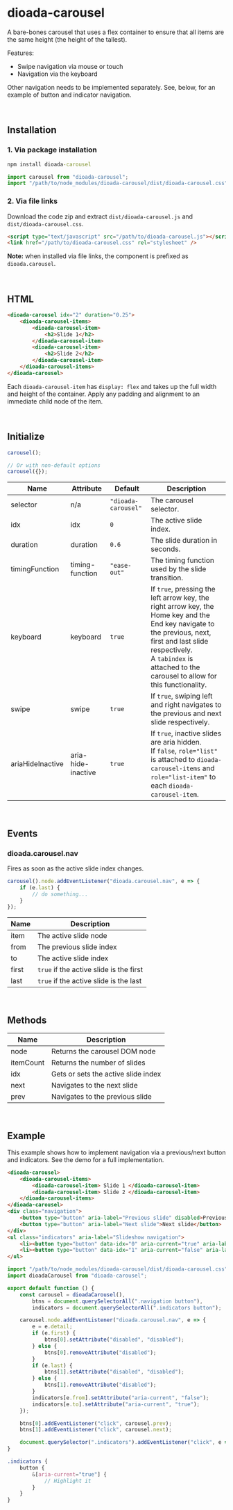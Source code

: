 ﻿# dioada-carousel

A bare-bones carousel that uses a flex container to ensure that all items are the same height (the height of the tallest).

Features:

-   Swipe navigation via mouse or touch
-   Navigation via the keyboard

Other navigation needs to be implemented separately. See, below, for an example of button and indicator navigation.

<br>

## Installation

### 1. Via package installation

```cmd
npm install dioada-carousel
```

```js
import carousel from "dioada-carousel";
import "/path/to/node_modules/dioada-carousel/dist/dioada-carousel.css";
```

### 2. Via file links

Download the code zip and extract `dist/dioada-carousel.js` and `dist/dioada-carousel.css`.

```html
<script type="text/javascript" src="/path/to/dioada-carousel.js"></script>
<link href="/path/to/dioada-carousel.css" rel="stylesheet" />
```

**Note:** when installed via file links, the component is prefixed as `dioada.carousel`.

<br>

## HTML

```html
<dioada-carousel idx="2" duration="0.25">
    <dioada-carousel-items>
        <dioada-carousel-item>
            <h2>Slide 1</h2>
        </dioada-carousel-item>
        <dioada-carousel-item>
            <h2>Slide 2</h2>
        </dioada-carousel-item>
    </dioada-carousel-items>
</dioada-carousel>
```

Each `dioada-carousel-item` has `display: flex` and takes up the full width and height of the container. Apply any padding and alignment to an immediate child node of the item.

<br>

## Initialize

```js
carousel();

// Or with non-default options
carousel({});
```

| Name             | Attribute          | Default             | Description                                                                                                                                                                                                                               |
| ---------------- | ------------------ | ------------------- | ----------------------------------------------------------------------------------------------------------------------------------------------------------------------------------------------------------------------------------------- |
| selector         | n/a                | `"dioada-carousel"` | The carousel selector.                                                                                                                                                                                                                    |
| idx              | idx                | `0`                 | The active slide index.                                                                                                                                                                                                                   |
| duration         | duration           | `0.6`               | The slide duration in seconds.                                                                                                                                                                                                            |
| timingFunction   | timing-function    | `"ease-out"`        | The timing function used by the slide transition.                                                                                                                                                                                         |
| keyboard         | keyboard           | `true`              | If `true`, pressing the left arrow key, the right arrow key, the Home key and the End key navigate to the previous, next, first and last slide respectively.<br>A `tabindex` is attached to the carousel to allow for this functionality. |
| swipe            | swipe              | `true`              | If `true`, swiping left and right navigates to the previous and next slide respectively.                                                                                                                                                  |
| ariaHideInactive | aria-hide-inactive | `true`              | If `true`, inactive slides are aria hidden.<br>If `false`, `role="list"` is attached to `dioada-carousel-items` and `role="list-item"` to each `dioada-carousel-item`.                                                                    |

<br>

## Events

### dioada.carousel.nav

Fires as soon as the active slide index changes.

```js
carousel().node.addEventListener("dioada.carousel.nav", e => {
    if (e.last) {
        // do something...
    }
});
```

| Name  | Description                             |
| ----- | --------------------------------------- |
| item  | The active slide node                   |
| from  | The previous slide index                |
| to    | The active slide index                  |
| first | `true` if the active slide is the first |
| last  | `true` if the active slide is the last  |

<br>

## Methods

| Name      | Description                         |
| --------- | ----------------------------------- |
| node      | Returns the carousel DOM node       |
| itemCount | Returns the number of slides        |
| idx       | Gets or sets the active slide index |
| next      | Navigates to the next slide         |
| prev      | Navigates to the previous slide     |

<br>

## Example

This example shows how to implement navigation via a previous/next button and indicators. See the demo for a full implementation.

```html
<dioada-carousel>
    <dioada-carousel-items>
        <dioada-carousel-item> Slide 1 </dioada-carousel-item>
        <dioada-carousel-item> Slide 2 </dioada-carousel-item>
    </dioada-carousel-items>
</dioada-carousel>
<div class="navigation">
    <button type="button" aria-label="Previous slide" disabled>Previous slide</button>
    <button type="button" aria-label="Next slide">Next slide</button>
</div>
<ul class="indicators" aria-label="Slideshow navigation">
    <li><button type="button" data-idx="0" aria-current="true" aria-label="Go to slide 1" /></li>
    <li><button type="button" data-idx="1" aria-current="false" aria-label="Go to slide 2" /></li>
</ul>
```

```js
import "/path/to/node_modules/dioada-carousel/dist/dioada-carousel.css";
import dioadaCarousel from "dioada-carousel";

export default function () {
    const carousel = dioadaCarousel(),
        btns = document.querySelectorAll(".navigation button"),
        indicators = document.querySelectorAll(".indicators button");

    carousel.node.addEventListener("dioada.carousel.nav", e => {
        e = e.detail;
        if (e.first) {
            btns[0].setAttribute("disabled", "disabled");
        } else {
            btns[0].removeAttribute("disabled");
        }
        if (e.last) {
            btns[1].setAttribute("disabled", "disabled");
        } else {
            btns[1].removeAttribute("disabled");
        }
        indicators[e.from].setAttribute("aria-current", "false");
        indicators[e.to].setAttribute("aria-current", "true");
    });

    btns[0].addEventListener("click", carousel.prev);
    btns[1].addEventListener("click", carousel.next);

    document.querySelector(".indicators").addEventListener("click", e => carousel.idx(parseInt(e.target.dataset.idx, 10)));
}
```

```scss
.indicators {
    button {
        &[aria-current="true"] {
            // Highlight it
        }
    }
}
```
